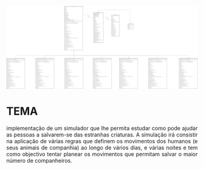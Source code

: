 ![](diagrama.png?raw=true "Diagrama UML")
# TEMA
<p align="justify"> implementação de um simulador que lhe permita
estudar como pode ajudar as pessoas a salvarem-se das estranhas criaturas.
A simulação irá consistir na aplicação de várias regras que definem os movimentos dos
humanos (e seus animais de companhia) ao longo de vários dias, e várias noites e tem como
objectivo tentar planear os movimentos que permitam salvar o maior número de companheiros.</p>
